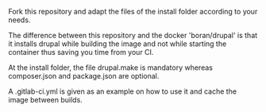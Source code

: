 Fork this repository and adapt the files of the install folder according to your needs.

The difference between this repository and the docker 'boran/drupal' is that it installs drupal while building the image and not while starting the container thus saving you time from your CI.

At the install folder, the file drupal.make is mandatory whereas composer.json and package.json are optional.

A .gitlab-ci.yml is given as an example on how to use it and cache the image between builds.
